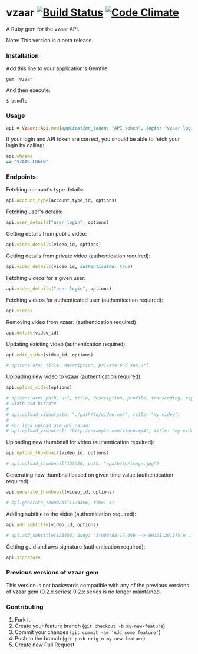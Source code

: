 # vzaar  [![Build Status](https://secure.travis-ci.org/vzaar/vzaar-api-ruby.png)](http://travis-ci.org/vzaar/vzaar-api-ruby) [![Code Climate](https://codeclimate.com/github/vzaar/vzaar-api-ruby.png)](https://codeclimate.com/github/vzaar/vzaar-api-ruby)

A Ruby gem for the vzaar API.

Note: This version is a beta release.

### Installation

Add this line to your application's Gemfile:

    gem 'vzaar'

And then execute:

    $ bundle


### Usage

```ruby
api = Vzaar::Api.new(application_token: "API token", login: "vzaar login")
```

If your login and API token are correct, you should be able to fetch your login by calling:
```ruby
api.whoami
=> "VZAAR LOGIN"
```

### Endpoints:

Fetching account's type details:
```ruby
api.account_type(account_type_id, options)
```

Fetching user's details:
```ruby
api.user_details("user login", options)
```

Getting details from public video:
```ruby
api.video_details(video_id, options)
```

Getting details from private video (authentication required):
```ruby
api.video_details(video_id, authenticated: true)
```

Fetching videos for a given user:
```ruby
api.video_details("user login", options)
```

Fetching videos for authenticated user (authentication required):
```ruby
api.videos
```

Removing video from vzaar: (authentication required)
```ruby
api.delete(video_id)
```

Updating existing video (authentication required):
```ruby
api.edit_video(video_id, options)

# options are: title, description, private and seo_url
```

Uploading new video to vzaar (authentication required):
```ruby
api.upload_video(options)

# options are: path, url, title, description, profile, transcoding, replace_id,
# width and bitrate
#
# api.upload_video(path: "./path/to/video.mp4", title: "my video")
#
# For link upload use url param:
# api.upload_video(url: "http://example.com/video.mp4", title: "my video")
```

Uploading new thumbnail for video (authentication required):
```ruby
api.upload_thumbnail(video_id, options)

# api.upload_thumbnail(123456, path: "/path/to/image.jpg")
```

Generating new thumbnail based on given time value (authentication required):
```ruby
api.generate_thumbnail(video_id, options)

# api.generate_thumbnail(123456, time: 3)
```

Adding subtitle to the video (authentication required):
```ruby
api.add_subtitle(video_id, options)

# api.add_subtitle(123456, body: "1\n00:00:17,440 --> 00:01:20,375\n ......", language: "en")
```

Getting guid and aws signature (authentication required):
```ruby
api.signature
```

### Previous versions of vzaar gem

This version is not backwards compatible with any of the previous versions of vzaar gem (0.2.x series)
0.2.x series is no longer maintained.


### Contributing

1. Fork it
2. Create your feature branch (`git checkout -b my-new-feature`)
3. Commit your changes (`git commit -am 'Add some feature'`)
4. Push to the branch (`git push origin my-new-feature`)
5. Create new Pull Request
